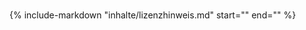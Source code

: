 #

{%
   include-markdown "inhalte/lizenzhinweis.md"
   start="<!--include-start-->"
   end="<!--include-end-->"
%}